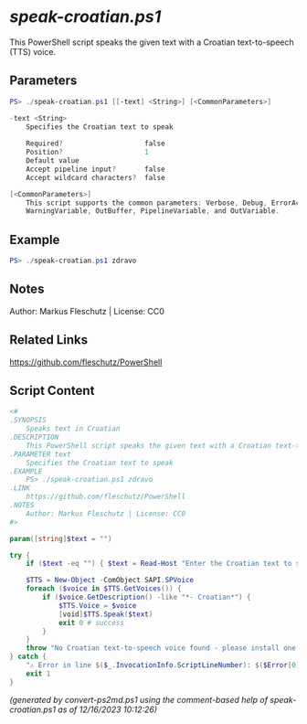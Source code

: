 *speak-croatian.ps1*
================

This PowerShell script speaks the given text with a Croatian text-to-speech (TTS) voice.

Parameters
----------
```powershell
PS> ./speak-croatian.ps1 [[-text] <String>] [<CommonParameters>]

-text <String>
    Specifies the Croatian text to speak
    
    Required?                    false
    Position?                    1
    Default value                
    Accept pipeline input?       false
    Accept wildcard characters?  false

[<CommonParameters>]
    This script supports the common parameters: Verbose, Debug, ErrorAction, ErrorVariable, WarningAction, 
    WarningVariable, OutBuffer, PipelineVariable, and OutVariable.
```

Example
-------
```powershell
PS> ./speak-croatian.ps1 zdravo

```

Notes
-----
Author: Markus Fleschutz | License: CC0

Related Links
-------------
https://github.com/fleschutz/PowerShell

Script Content
--------------
```powershell
<#
.SYNOPSIS
	Speaks text in Croatian
.DESCRIPTION
	This PowerShell script speaks the given text with a Croatian text-to-speech (TTS) voice.
.PARAMETER text
	Specifies the Croatian text to speak
.EXAMPLE
	PS> ./speak-croatian.ps1 zdravo
.LINK
	https://github.com/fleschutz/PowerShell
.NOTES
	Author: Markus Fleschutz | License: CC0
#>

param([string]$text = "")

try {
	if ($text -eq "") { $text = Read-Host "Enter the Croatian text to speak" }

	$TTS = New-Object -ComObject SAPI.SPVoice
	foreach ($voice in $TTS.GetVoices()) {
		if ($voice.GetDescription() -like "*- Croatian*") {
			$TTS.Voice = $voice
			[void]$TTS.Speak($text)
			exit 0 # success
		}
	}
	throw "No Croatian text-to-speech voice found - please install one."
} catch {
	"⚠️ Error in line $($_.InvocationInfo.ScriptLineNumber): $($Error[0])"
	exit 1
}
```

*(generated by convert-ps2md.ps1 using the comment-based help of speak-croatian.ps1 as of 12/16/2023 10:12:26)*

